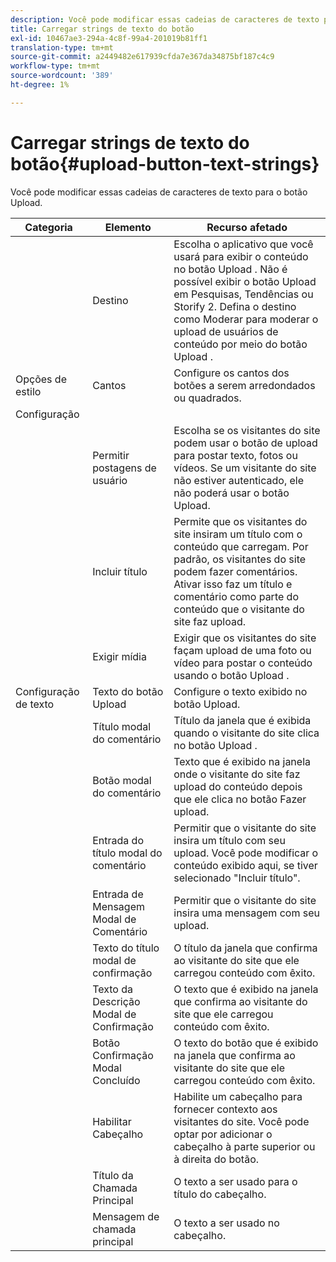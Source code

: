 ```yaml
---
description: Você pode modificar essas cadeias de caracteres de texto para o botão Upload.
title: Carregar strings de texto do botão
exl-id: 10467ae3-294a-4c8f-99a4-201019b81ff1
translation-type: tm+mt
source-git-commit: a2449482e617939cfda7e367da34875bf187c4c9
workflow-type: tm+mt
source-wordcount: '389'
ht-degree: 1%

---
```


# Carregar strings de texto do botão{#upload-button-text-strings}

Você pode modificar essas cadeias de caracteres de texto para o botão Upload.



| Categoria | Elemento | Recurso afetado |
|---|---|---|
|  | Destino | Escolha o aplicativo que você usará para exibir o conteúdo no botão Upload . Não é possível exibir o botão Upload em Pesquisas, Tendências ou Storify 2. Defina o destino como Moderar para moderar o upload de usuários de conteúdo por meio do botão Upload . |
| Opções de estilo | Cantos | Configure os cantos dos botões a serem arredondados ou quadrados. |
| Configuração |  |  |
|  | Permitir postagens de usuário | Escolha se os visitantes do site podem usar o botão de upload para postar texto, fotos ou vídeos. Se um visitante do site não estiver autenticado, ele não poderá usar o botão Upload. |
|  | Incluir título | Permite que os visitantes do site insiram um título com o conteúdo que carregam. Por padrão, os visitantes do site podem fazer comentários. Ativar isso faz um título e comentário como parte do conteúdo que o visitante do site faz upload. |
|  | Exigir mídia | Exigir que os visitantes do site façam upload de uma foto ou vídeo para postar o conteúdo usando o botão Upload . |
| Configuração de texto | Texto do botão Upload | Configure o texto exibido no botão Upload. |
|  | Título modal do comentário | Título da janela que é exibida quando o visitante do site clica no botão Upload . |
|  | Botão modal do comentário | Texto que é exibido na janela onde o visitante do site faz upload do conteúdo depois que ele clica no botão Fazer upload. |
|  | Entrada do título modal do comentário | Permitir que o visitante do site insira um título com seu upload. Você pode modificar o conteúdo exibido aqui, se tiver selecionado &quot;Incluir título&quot;. |
|  | Entrada de Mensagem Modal de Comentário | Permitir que o visitante do site insira uma mensagem com seu upload. |
|  | Texto do título modal de confirmação | O título da janela que confirma ao visitante do site que ele carregou conteúdo com êxito. |
|  | Texto da Descrição Modal de Confirmação | O texto que é exibido na janela que confirma ao visitante do site que ele carregou conteúdo com êxito. |
|  | Botão Confirmação Modal Concluído | O texto do botão que é exibido na janela que confirma ao visitante do site que ele carregou conteúdo com êxito. |
|  | Habilitar Cabeçalho | Habilite um cabeçalho para fornecer contexto aos visitantes do site. Você pode optar por adicionar o cabeçalho à parte superior ou à direita do botão. |
|  | Título da Chamada Principal | O texto a ser usado para o título do cabeçalho. |
|  | Mensagem de chamada principal | O texto a ser usado no cabeçalho. |
